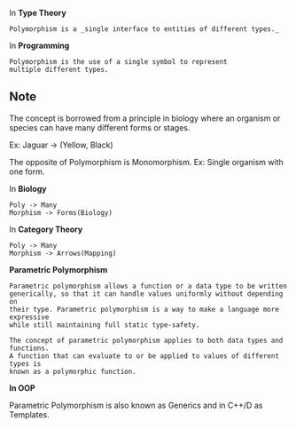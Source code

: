 In __Type Theory__

	Polymorphism is a _single interface to entities of different types._

In __Programming__

	Polymorphism is the use of a single symbol to represent
	multiple different types.

## Note

The concept is borrowed from a principle in biology where an organism
or species can have many different forms or stages.

Ex: Jaguar -> (Yellow, Black)

The opposite of Polymorphism is Monomorphism.
Ex: Single organism with one form.

In __Biology__

	Poly -> Many
	Morphism -> Forms(Biology)

In __Category Theory__

	Poly -> Many
	Morphism -> Arrows(Mapping)



__Parametric Polymorphism__

	Parametric polymorphism allows a function or a data type to be written
	generically, so that it can handle values uniformly without depending on
	their type. Parametric polymorphism is a way to make a language more expressive
	while still maintaining full static type-safety.

	The concept of parametric polymorphism applies to both data types and functions.
	A function that can evaluate to or be applied to values of different types is
	known as a polymorphic function.


__In OOP__

Parametric Polymorphism is also known as Generics and in C++/D as Templates.
